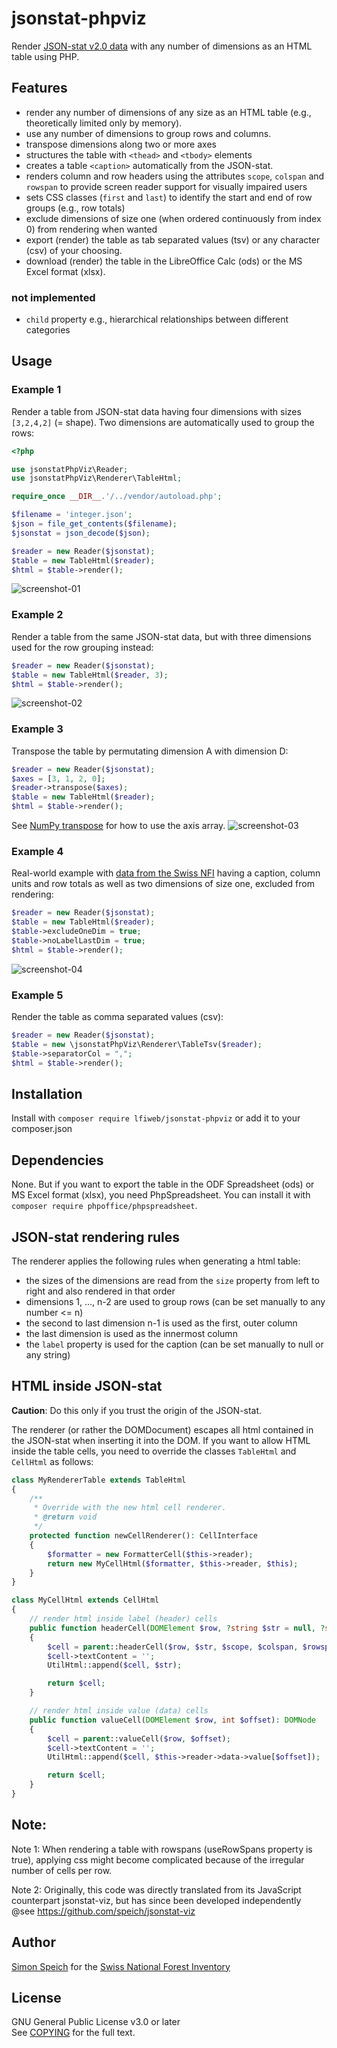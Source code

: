 # jsonstat-phpviz
Render [JSON-stat v2.0 data](https://json-stat.org/) with any number of dimensions as an HTML table using PHP.

## Features
- render any number of dimensions of any size as an HTML table (e.g., theoretically limited only by memory).
- use any number of dimensions to group rows and columns.
- transpose dimensions along two or more axes
- structures the table with `<thead>` and `<tbody>` elements
- creates a table `<caption>` automatically from the JSON-stat.
- renders column and row headers using the attributes `scope`, `colspan` and `rowspan` to provide
screen reader support for visually impaired users
- sets CSS classes (`first` and `last`) to identify the start and end of row groups (e.g., row totals)
- exclude dimensions of size one (when ordered continuously from index 0) from rendering when wanted
- export (render) the table as tab separated values (tsv) or any character (csv) of your choosing.
- download (render) the table in the LibreOffice Calc (ods) or the MS Excel format (xlsx).

### not implemented
- `child` property e.g., hierarchical relationships between different categories

## Usage
### Example 1
Render a table from JSON-stat data having four dimensions with sizes `[3,2,4,2]` (= shape).
Two dimensions are automatically used to group the rows:

```php
<?php

use jsonstatPhpViz\Reader;
use jsonstatPhpViz\Renderer\TableHtml;

require_once __DIR__.'/../vendor/autoload.php';

$filename = 'integer.json';
$json = file_get_contents($filename);
$jsonstat = json_decode($json);

$reader = new Reader($jsonstat);
$table = new TableHtml($reader);
$html = $table->render();
```
![screenshot-01](demo/screenshot-01.png)

### Example 2
Render a table from the same JSON-stat data, but with three dimensions used for the row grouping instead:
```php
$reader = new Reader($jsonstat);
$table = new TableHtml($reader, 3);
$html = $table->render();
```
![screenshot-02](demo/screenshot-02.png)

### Example 3
Transpose the table by permutating dimension A with dimension D:
```php
$reader = new Reader($jsonstat);
$axes = [3, 1, 2, 0];
$reader->transpose($axes);
$table = new TableHtml($reader);
$html = $table->render();
```
See [NumPy transpose](https://numpy.org/doc/stable/reference/generated/numpy.transpose.html) for how to use the axis array.
![screenshot-03](demo/screenshot-03.png)

### Example 4
Real-world example with [data from the Swiss NFI](https://www.lfi.ch/resultate/sammlungenliste-en.php?prodNr=32&prodItNr=189147&lang=en) having a caption, column units and row totals as well as
two dimensions of size one, excluded from rendering:
```php
$reader = new Reader($jsonstat);
$table = new TableHtml($reader);
$table->excludeOneDim = true;
$table->noLabelLastDim = true;
$html = $table->render();
```
![screenshot-04](demo/screenshot-04.png)

### Example 5
Render the table as comma separated values (csv):

```php
$reader = new Reader($jsonstat);
$table = new \jsonstatPhpViz\Renderer\TableTsv($reader);
$table->separatorCol = ",";
$html = $table->render();
```
## Installation
Install with `composer require lfiweb/jsonstat-phpviz` or add it to your composer.json

## Dependencies
None. But if you want to export the table in the ODF Spreadsheet (ods) or MS Excel format (xlsx), you need PhpSpreadsheet. You can install it with `composer require phpoffice/phpspreadsheet`.

## JSON-stat rendering rules
The renderer applies the following rules when generating a html table:
- the sizes of the dimensions are read from the `size` property from left to right and also rendered in that order
- dimensions 1, ..., n-2 are used to group rows (can be set manually to any number <= n)
- the second to last dimension n-1 is used as the first, outer column
- the last dimension is used as the innermost column
- the `label` property is used for the caption (can be set manually to null or any string)

## HTML inside JSON-stat
**Caution**: Do this only if you trust the origin of the JSON-stat.

The renderer (or rather the DOMDocument) escapes all html contained in the JSON-stat when inserting it into the DOM.
If you want to allow HTML inside the table cells, you need to override the classes `TableHtml` and `CellHtml` as follows:
```php
class MyRendererTable extends TableHtml
{
    /**
     * Override with the new html cell renderer.
     * @return void
     */
    protected function newCellRenderer(): CellInterface
    {
        $formatter = new FormatterCell($this->reader);
        return new MyCellHtml($formatter, $this->reader, $this);
    }
}

class MyCellHtml extends CellHtml
{
    // render html inside label (header) cells
    public function headerCell(DOMElement $row, ?string $str = null, ?string $scope = null, ?string $colspan = null, ?string $rowspan = null): DOMElement
    {
        $cell = parent::headerCell($row, $str, $scope, $colspan, $rowspan);
        $cell->textContent = '';
        UtilHtml::append($cell, $str);

        return $cell;
    }

    // render html inside value (data) cells
    public function valueCell(DOMElement $row, int $offset): DOMNode
    {
        $cell = parent::valueCell($row, $offset);
        $cell->textContent = '';
        UtilHtml::append($cell, $this->reader->data->value[$offset]);

        return $cell;
    }
}
```

## Note:
Note 1: When rendering a table with rowspans (useRowSpans property is true),
applying css might become complicated because of the irregular number of cells per row.

Note 2: Originally, this code was directly translated from its JavaScript counterpart jsonstat-viz, but has since
been developed independently
@see https://github.com/speich/jsonstat-viz



## Author
[Simon Speich](https://www.speich.net) for the [Swiss National Forest Inventory](https://www.lfi.ch/)

## License
GNU General Public License v3.0 or later\
See [COPYING](README.md) for the full text.